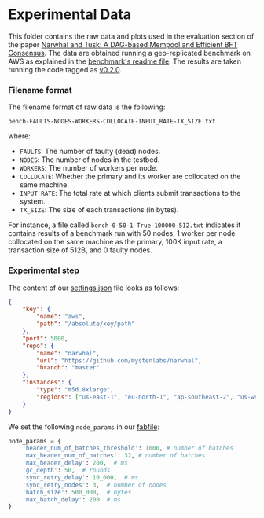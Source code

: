 # Experimental Data

This folder contains the raw data and plots used in the evaluation section of the paper [Narwhal and Tusk: A DAG-based Mempool and Efficient BFT Consensus](https://arxiv.org/pdf/2105.11827.pdf). The data are obtained running a geo-replicated benchmark on AWS as explained in the [benchmark's readme file](https://github.com/mystenlabs/narwhal/blob/main/benchmark#readme). The results are taken running the code tagged as [v0.2.0](https://github.com/asonnino/narwhal/tree/v0.2.0).

### Filename format
The filename format of raw data is the following:
```
bench-FAULTS-NODES-WORKERS-COLLOCATE-INPUT_RATE-TX_SIZE.txt
```
where:
- `FAULTS`: The number of faulty (dead) nodes.
- `NODES`: The number of nodes in the testbed.
- `WORKERS`: The number of workers per node.
- `COLLOCATE`: Whether the primary and its worker are collocated on the same machine.
- `INPUT_RATE`: The total rate at which clients submit transactions to the system.
- `TX_SIZE`: The size of each transactions (in bytes).

For instance, a file called `bench-0-50-1-True-100000-512.txt` indicates it contains results of a benchmark run with 50 nodes, 1 worker per node collocated on the same machine as the primary, 100K input rate, a transaction size of 512B, and 0 faulty nodes.

### Experimental step
The content of our [settings.json](https://github.com/mystenlabs/narwhal/blob/main/benchmark/settings.json) file looks as follows:
```json
{
    "key": {
        "name": "aws",
        "path": "/absolute/key/path"
    },
    "port": 5000,
    "repo": {
        "name": "narwhal",
        "url": "https://github.com/mystenlabs/narwhal",
        "branch": "master"
    },
    "instances": {
        "type": "m5d.8xlarge",
        "regions": ["us-east-1", "eu-north-1", "ap-southeast-2", "us-west-1", "ap-northeast-1"]
    }
}
```
We set the following `node_params` in our [fabfile](https://github.com/mystenlabs/narwhal/blob/main/benchmark/fabfile.py):
```python
node_params = {
    'header_num_of_batches_threshold': 1000, # number of batches
    'max_header_num_of_batches': 32, # number of batches
    'max_header_delay': 200,  # ms
    'gc_depth': 50,  # rounds
    'sync_retry_delay': 10_000,  # ms
    'sync_retry_nodes': 3,  # number of nodes
    'batch_size': 500_000,  # bytes
    'max_batch_delay': 200  # ms
}
```

